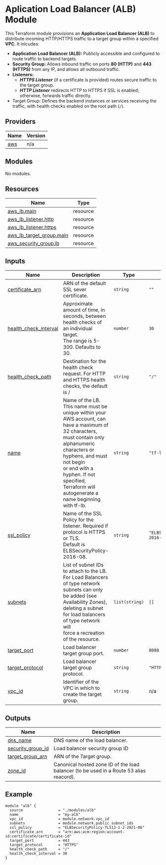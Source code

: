 # Aplication Load Balancer (ALB) Module

This Terraform module provisions an **Application Load Balancer (ALB)** to distribute incoming HTTP/HTTPS traffic to a target group within a specified **VPC**. It inlcudes:

- **Application Load Balancer (ALB):** Publicly accessible and configured to route traffic to backend targets.
- **Security Group:** Allows inbound traffic on ports **80 (HTTP)** and **443 (HTTPS)** from any IP, and allows all outbound traffic.
- **Listeners:**
  - **_HTTPS Listener_** (if a certificate is provided) routes secure traffic to the target group.
  - **_HTTP Listener_** redirects HTTP to HTTPS if SSL is enabled; otherwise, forwards traffic directly.
- Target Group: Defines the backend instances or services receiving the traffic, with health checks enabled on the root path (`/`).

<!-- BEGIN_TF_DOCS -->
## Providers

| Name | Version |
|------|---------|
| <a name="provider_aws"></a> [aws](#provider\_aws) | n/a |

## Modules

No modules.

## Resources

| Name | Type |
|------|------|
| [aws_lb.main](https://registry.terraform.io/providers/hashicorp/aws/latest/docs/resources/lb) | resource |
| [aws_lb_listener.http](https://registry.terraform.io/providers/hashicorp/aws/latest/docs/resources/lb_listener) | resource |
| [aws_lb_listener.https](https://registry.terraform.io/providers/hashicorp/aws/latest/docs/resources/lb_listener) | resource |
| [aws_lb_target_group.main](https://registry.terraform.io/providers/hashicorp/aws/latest/docs/resources/lb_target_group) | resource |
| [aws_security_group.lb](https://registry.terraform.io/providers/hashicorp/aws/latest/docs/resources/security_group) | resource |

## Inputs

| Name | Description | Type | Default | Required |
|------|-------------|------|---------|:--------:|
| <a name="input_certificate_arn"></a> [certificate\_arn](#input\_certificate\_arn) | ARN of the default SSL sever certificate. | `string` | `""` | no |
| <a name="input_health_check_interval"></a> [health\_check\_interval](#input\_health\_check\_interval) | Approximate amount of time, in seconds, between health checks of an individual target. <br/>  The range is 5-300. Defaults to 30. | `number` | `30` | no |
| <a name="input_health_check_path"></a> [health\_check\_path](#input\_health\_check\_path) | Destination for the health check request. For HTTP and HTTPS health checks, the default is / | `string` | `"/"` | no |
| <a name="input_name"></a> [name](#input\_name) | Name of the LB. This name must be unique within your AWS account, can have a maximum of <br/>  32 characters, must contain only alphanumeric characters or hyphens, and must not begin <br/>  or end with a hyphen. If not specified, Terraform will autogenerate a name beginning <br/>  with tf-lb. | `string` | `"tf-lb"` | no |
| <a name="input_ssl_policy"></a> [ssl\_policy](#input\_ssl\_policy) | Name of the SSL Policy for the listener. Required if protocol is HTTPS or TLS. <br/>  Default is ELBSecurityPolicy-2016-08. | `string` | `"ELBSecurityPolicy-2016-08"` | no |
| <a name="input_subnets"></a> [subnets](#input\_subnets) | List of subnet IDs to attach to the LB. For Load Balancers of type network subnets can only <br/>  be added (see Availability Zones), deleting a subnet for load balancers of type network will <br/>  force a recreation of the resource. | `list(string)` | `[]` | no |
| <a name="input_target_port"></a> [target\_port](#input\_target\_port) | Load balancer target group port. | `number` | `8080` | no |
| <a name="input_target_protocol"></a> [target\_protocol](#input\_target\_protocol) | Load balancer target group protocol. | `string` | `"HTTP"` | no |
| <a name="input_vpc_id"></a> [vpc\_id](#input\_vpc\_id) | Identifier of the VPC in which to create the target group. | `string` | n/a | yes |

## Outputs

| Name | Description |
|------|-------------|
| <a name="output_dns_name"></a> [dns\_name](#output\_dns\_name) | DNS name of the load balancer. |
| <a name="output_security_group_id"></a> [security\_group\_id](#output\_security\_group\_id) | Load balancer security group ID |
| <a name="output_target_group_arn"></a> [target\_group\_arn](#output\_target\_group\_arn) | ARN of the Target group. |
| <a name="output_zone_id"></a> [zone\_id](#output\_zone\_id) | Canonical hosted zone ID of the load balancer (to be used in a Route 53 alias reacord). |
<!-- END_TF_DOCS -->

## Example

```hcl
module "alb" {
  source                = "./modules/alb"
  name                  = "my-alb"
  vpc_id                = module.network.vpc_id
  subnets               = module.network.public_subnet_ids
  ssl_policy            = "ELBSecurityPolicy-TLS13-1-2-2021-06"
  certificate_arn       = "arn:aws:acm:region:account-id:certificate/certificate-id"
  target_port           = 443
  target_protocol       = "HTTPS"
  health_check_path     = "/"
  health_check_interval = 30
}
```
